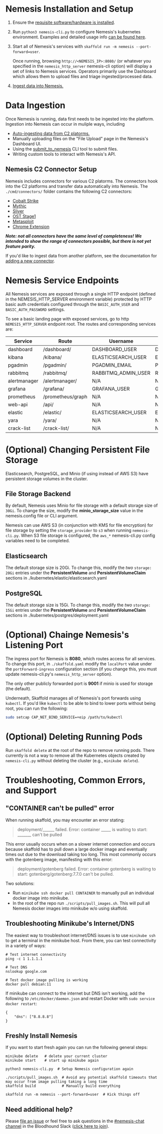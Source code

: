 # Nemesis Installation and Setup
1. Ensure the [requisite software/hardware is installed](./requirements.md).

2. Run `python3 nemesis-cli.py` to configure Nemesis's kubernetes environment. Examples and detailed usage info [can be found here](./nemesis-cli.md).

3. Start all of Nemesis's services with `skaffold run -m nemesis --port-forward=user`.

   Once running, browsing `http://<NEMESIS_IP>:8080/` (or whatever you specified in the `nemesis_http_server` nemesis-cli option) will display a set of links to Nemesis services. Operators primarily use the Dashboard which allows them to upload files and triage ingested/processed data.

4. [Ingest data into Nemesis.](#data-ingestion)

# Data Ingestion
Once Nemesis is running, data first needs to be ingested into the platform. Ingestion into Nemesis can occur in muliple ways, including
* [Auto-ingesting data from C2 platorms.](#nemesis-c2-connector-setup)
* Manually uploading files on the "File Upload" page in the Nemesis's Dashboard UI.
* Using the [submit_to_nemesis](./submit_to_nemesis.md) CLI tool to submit files.
* Writing custom tools to interact with Nemesis's API.

## Nemesis C2 Connector Setup
Nemesis includes connectors for various C2 platorms. The connectors hook into the C2 platforms and transfer data automatically into Nemesis. The `./cmd/connectors/` folder contains the following C2 connectors:

- [Cobalt Strike](../cmd/connectors/cobaltstrike-nemesis-connector/README.md)
- [Mythic](../cmd/connectors/mythic-connector/README.md)
- [Sliver](../cmd/connectors/sliver-connector/README.md)
- [OST Stage1](../cmd/connectors/stage1-connector/README.md)
- [Metasploit](../cmd/connectors/metasploit-connector/README.md)
- [Chrome Extension](../cmd/connectors/chrome-extension/README.md)

***Note: not all connectors have the same level of completeness! We intended to show the range of connectors possible, but there is not yet feature parity.***

If you'd like to ingest data from another platform, see the documentation for [adding a new connector](./new_connector.md).

# Nemesis Service Endpoints

All Nemesis services are exposed through a single HTTP endpoint (defined in the NEMESIS_HTTP_SERVER environment variable) protected by HTTP basic auth credentials configured through the `BASIC_AUTH_USER` and `BASIC_AUTH_PASSWORD` settings.

To see a basic landing page with exposed services, go to http `NEMESIS_HTTP_SERVER` endpoint root. The routes and corresponding services are:

| Service      | Route             | Username            | Password                |
| ------------ | ----------------- | ------------------- | ----------------------- |
| dashboard    | /dashboard/       | DASHBOARD_USER      | DASHBOARD_PASSWORD      |
| kibana       | /kibana/          | ELASTICSEARCH_USER  | ELASTICSEARCH_PASSWORD  |
| pgadmin      | /pgadmin/         | PGADMIN_EMAIL       | PGADMIN_PASSWORD        |
| rabbitmq     | /rabbitmq/        | RABBITMQ_ADMIN_USER | RABBITMQ_ADMIN_PASSWORD |
| alertmanager | /alertmanager/    | N/A                 | N/A                     |
| grafana      | /grafana/         | GRAFANA_USER        | GRAFANA_PASSWORD        |
| prometheus   | /prometheus/graph | N/A                 | N/A                     |
| web-api      | /api/             | N/A                 | N/A                     |
| elastic      | /elastic/         | ELASTICSEARCH_USER  | ELASTICSEARCH_PASSWORD  |
| yara         | /yara/            | N/A                 | N/A                     |
| crack-list   | /crack-list/      | N/A                 | N/A                     |

# (Optional) Changing Persistent File Storage

Elasticsearch, PostgreSQL, and Minio (if using instead of AWS S3) have persistent storage volumes in the cluster.

## File Storage Backend

By default, Nemesis uses Minio for file storage with a default storage size of `30Gi`. To change the size, modify the **minio_storage_size** value in the nemesis.config file or CLI argument.

Nemesis can use AWS S3 (in conjunction with KMS for file encryption) for file storage by setting the `storage_provider` to `s3` when running `nemesis-cli.py`.  When S3 file storage is configured, the `aws_*` nemesis-cli.py config variables need to be completed.

## Elasticsearch

The default storage size is 20Gi. To change this, modify the *two* `storage: 20Gi` entries under the **PersistentVolume** and **PersistentVolumeClaim** sections in ./kubernetes/elastic/elasticsearch.yaml

## PostgreSQL

The default storage size is 15Gi. To change this, modify the *two* `storage: 15Gi` entries under the **PersistentVolume** and **PersistentVolumeClaim** sections in ./kubernetes/postgres/deployment.yaml



# (Optional) Chainge Nemesis's Listening Port
The ingress port for Nemesis is **8080**, which routes access for all services. To change this port, in `./skaffold.yaml` modify the `localPort` value under the `portForward-ingress` configuration section (if you change this, you must update nemesis-cli.py's `nemesis_http_server` option).

The only other publicly forwarded port is **9001** if minio is used for storage (the default).

Underneath, Skaffold manages all of Nemesis's port forwards using `kubectl`. If you'd like `kubectl` to be able to bind to lower ports without being root, you can run the following:
```bash
sudo setcap CAP_NET_BIND_SERVICE=+eip /path/to/kubectl
```

# (Optional) Deleting Running Pods
Run `skaffold delete` at the root of the repo to remove running pods. There currently is not a way to remove all the Kubernetes objects created by `nemesis-cli.py` without deleting the cluster (e.g., `minikube delete`).

# Troubleshooting, Common Errors, and Support
## "CONTAINER can't be pulled" error
When running skaffold, you may encounter an error stating:
> deployment/______ failed. Error: container _____ is waiting to start: _______ can't be pulled

This error usually occurs when on a slower internet connection and occurs because skaffold has to pull down a large docker image and eventually times out due to the download taking too long. This most commonly occurs with the gotenberg image, manifesting with this error:
> deployment/gotenberg failed. Error: container gotenberg is waiting to start: gotenberg/gotenberg:7.7.0 can't be pulled.

Two solutions:
* Run `minikube ssh docker pull CONTAINER` to manually pull an individual docker image into minikube.
* In the root of the repo run `./scripts/pull_images.sh`. This will pull all Nemesis docker images into minikube w/o using skaffold.

## Troubleshooting Minikube's Internet/DNS
The easiest way to troubleshoot internet/DNS issues is to use `minikube ssh` to get a terminal in the minikube host. From there, you can test connectivity in a variety of ways:
```
# Test internet connectivity
ping -c 1 1.1.1.1

# Test DNS
nslookup google.com

# Test docker image pulling is working
docker pull debian:11
```

If minikube can connect to the internet but DNS isn't working, add the following to `/etc/docker/daemon.json` and restart Docker with `sudo service docker restart`:
```
{
    "dns": ["8.8.8.8"]
}
```

## Freshly Install Nemesis
If you want to start fresh again you can run the following general steps:
```
minikube delete   # delete your current cluster
minikube start    # start up minikube again

python3 nemesis-cli.py  # Setup Nemesis configuration again

./scripts/pull_images.sh  # Avoid any potential skaffold timeouts that may occur from image pulling taking a long time
skaffold build            # Manually build everything

skaffold run -m nemesis --port-forward=user  # Kick things off
```

## Need additional help?
Please [file an issue](https://github.com/SpecterOps/Nemesis/issues) or feel free to ask questions in the [#nemesis-chat channel](https://bloodhoundhq.slack.com/archives/C05KN15CCGP) in the Bloodhound Slack ([click here to join](https://ghst.ly/BHSlack)).